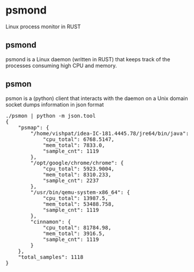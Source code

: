 # psmond
Linux process monitor in RUST

## psmond
psmond is a Linux daemon (written in RUST) that keeps track of the processes consuming high CPU and memory.  

## psmon
psmon is a (python) client that interacts with the daemon on a Unix domain socket dumps information in json format

<pre>
./psmon | python -m json.tool
{
    "psmap": {
        "/home/vishpat/idea-IC-181.4445.78/jre64/bin/java": {
            "cpu_total": 6768.5147,
            "mem_total": 7833.0,
            "sample_cnt": 1119
        },
        "/opt/google/chrome/chrome": {
            "cpu_total": 5923.9004,
            "mem_total": 8310.233,
            "sample_cnt": 2237
        },
        "/usr/bin/qemu-system-x86_64": {
            "cpu_total": 13987.5,
            "mem_total": 53488.758,
            "sample_cnt": 1119
        },
        "cinnamon": {
            "cpu_total": 81784.98,
            "mem_total": 3916.5,
            "sample_cnt": 1119
        }
    },
    "total_samples": 1118
}

</pre>
